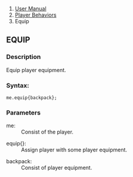 <ol class="breadcrumb">
  <li><a href="#/docs/contents">User Manual</a></li>
  <li><a href="#/docs/player">Player Behaviors</a></li>
  <li class="active">Equip</li>
</ol>

## EQUIP

### Description

Equip player equipment.

### Syntax:

    me.equip{backpack};

### Parameters

<dl>
  <dt>me:</dt>
  <dd>Consist of the player.</dd>
</dl>

<dl>
  <dt>equip{}:</dt>
  <dd>Assign player with some player equipment.</dd>
</dl>


<dl>
  <dt>backpack:</dt>
  <dd>Consist of player equipment.</dd>
</dl>